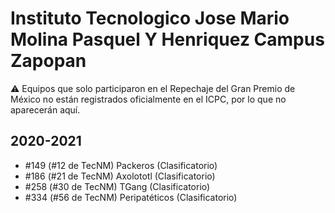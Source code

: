 # Instituto Tecnologico Jose Mario Molina Pasquel Y Henriquez Campus Zapopan

:warning: Equipos que solo participaron en el Repechaje del Gran Premio de México no están registrados oficialmente en el ICPC, por lo que no aparecerán aquí.

## 2020-2021

- #149 (#12 de TecNM) Packeros (Clasificatorio)
- #186 (#21 de TecNM)  Axolototl (Clasificatorio)
- #258 (#30 de TecNM) TGang (Clasificatorio)
- #334 (#56 de TecNM) Peripatéticos (Clasificatorio)


